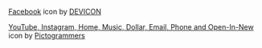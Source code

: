 <a target="_blank" href="https://devicon.dev/">Facebook</a> icon by <a target="_blank" href="https://devicon.dev/">DEVICON</a>

<a target="_blank" href="https://pictogrammers.com/library/mdi/">YouTube, Instagram, Home, Music, Dollar, Email, Phone and Open-In-New</a> icon by <a target="_blank" href="https://pictogrammers.com/library/mdi/">Pictogrammers</a>
